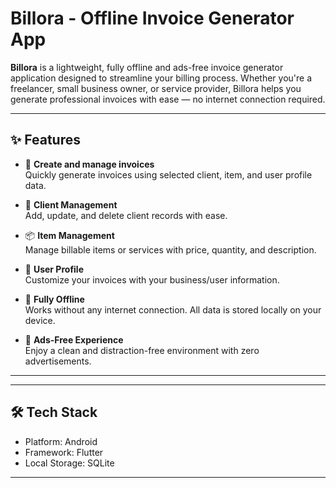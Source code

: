 # Billora - Offline Invoice Generator App

**Billora** is a lightweight, fully offline and ads-free invoice generator application designed to streamline your billing process. Whether you're a freelancer, small business owner, or service provider, Billora helps you generate professional invoices with ease — no internet connection required.

---

## ✨ Features

- 📄 **Create and manage invoices**  
  Quickly generate invoices using selected client, item, and user profile data.

- 👤 **Client Management**  
  Add, update, and delete client records with ease.

- 📦 **Item Management**  
  Manage billable items or services with price, quantity, and description.

- 🧑 **User Profile**  
  Customize your invoices with your business/user information.

- 📴 **Fully Offline**  
  Works without any internet connection. All data is stored locally on your device.

- 🚫 **Ads-Free Experience**  
  Enjoy a clean and distraction-free environment with zero advertisements.

---

---

## 🛠️ Tech Stack

- Platform: Android
- Framework: Flutter
- Local Storage: SQLite

---


